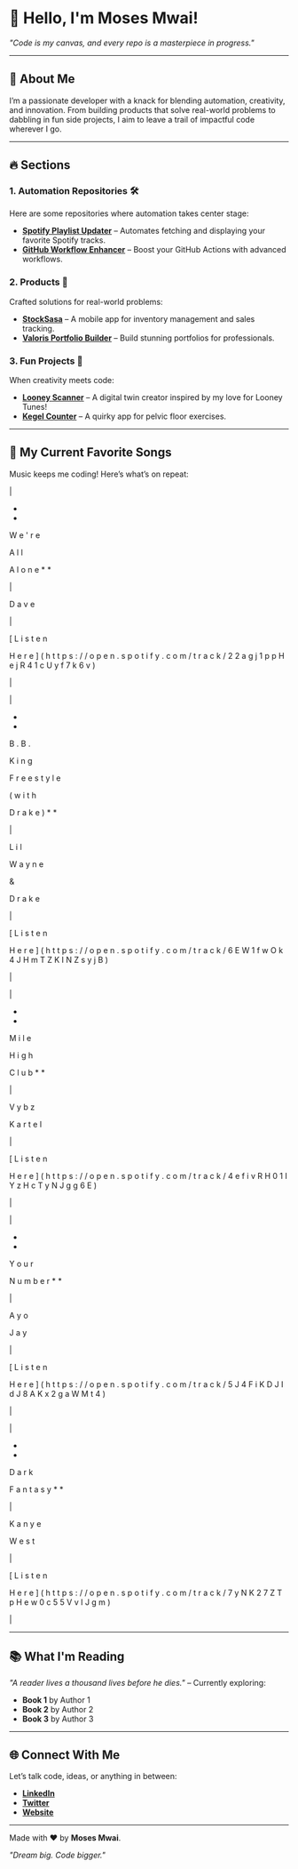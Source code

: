 # 👋 Hello, I'm Moses Mwai!

_"Code is my canvas, and every repo is a masterpiece in progress."_

---

## 🚀 About Me
I’m a passionate developer with a knack for blending automation, creativity, and innovation. From building products that solve real-world problems to dabbling in fun side projects, I aim to leave a trail of impactful code wherever I go.

---

## 🔥 Sections

### **1. Automation Repositories** 🛠️
Here are some repositories where automation takes center stage:
- [**Spotify Playlist Updater**](https://github.com/username/spotify-updater) – Automates fetching and displaying your favorite Spotify tracks.
- [**GitHub Workflow Enhancer**](https://github.com/username/workflow-enhancer) – Boost your GitHub Actions with advanced workflows.

### **2. Products** 🚀
Crafted solutions for real-world problems:
- [**StockSasa**](https://github.com/username/stocksasa) – A mobile app for inventory management and sales tracking.
- [**Valoris Portfolio Builder**](https://github.com/username/valoris-builder) – Build stunning portfolios for professionals.

### **3. Fun Projects** 🎉
When creativity meets code:
- [**Looney Scanner**](https://github.com/username/looney-scanner) – A digital twin creator inspired by my love for Looney Tunes!
- [**Kegel Counter**](https://github.com/username/kegel-counter) – A quirky app for pelvic floor exercises.

---

## 🎵 My Current Favorite Songs
Music keeps me coding! Here’s what’s on repeat:

<!-- start spotify -->
|
 
*
*
W
e
'
r
e
 
A
l
l
 
A
l
o
n
e
*
*
 
|
 
D
a
v
e
 
|
 
[
L
i
s
t
e
n
 
H
e
r
e
]
(
h
t
t
p
s
:
/
/
o
p
e
n
.
s
p
o
t
i
f
y
.
c
o
m
/
t
r
a
c
k
/
2
2
a
g
j
1
p
p
H
e
j
R
4
1
c
U
y
f
7
k
6
v
)
 
|


|
 
*
*
B
.
B
.
 
K
i
n
g
 
F
r
e
e
s
t
y
l
e
 
(
w
i
t
h
 
D
r
a
k
e
)
*
*
 
|
 
L
i
l
 
W
a
y
n
e
 
&
 
D
r
a
k
e
 
|
 
[
L
i
s
t
e
n
 
H
e
r
e
]
(
h
t
t
p
s
:
/
/
o
p
e
n
.
s
p
o
t
i
f
y
.
c
o
m
/
t
r
a
c
k
/
6
E
W
1
f
w
O
k
4
J
H
m
T
Z
K
I
N
Z
s
y
j
B
)
 
|


|
 
*
*
M
i
l
e
 
H
i
g
h
 
C
l
u
b
*
*
 
|
 
V
y
b
z
 
K
a
r
t
e
l
 
|
 
[
L
i
s
t
e
n
 
H
e
r
e
]
(
h
t
t
p
s
:
/
/
o
p
e
n
.
s
p
o
t
i
f
y
.
c
o
m
/
t
r
a
c
k
/
4
e
f
i
v
R
H
0
1
I
Y
z
H
c
T
y
N
J
g
g
6
E
)
 
|


|
 
*
*
Y
o
u
r
 
N
u
m
b
e
r
*
*
 
|
 
A
y
o
 
J
a
y
 
|
 
[
L
i
s
t
e
n
 
H
e
r
e
]
(
h
t
t
p
s
:
/
/
o
p
e
n
.
s
p
o
t
i
f
y
.
c
o
m
/
t
r
a
c
k
/
5
J
4
F
i
K
D
J
I
d
J
8
A
K
x
2
g
a
W
M
t
4
)
 
|


|
 
*
*
D
a
r
k
 
F
a
n
t
a
s
y
*
*
 
|
 
K
a
n
y
e
 
W
e
s
t
 
|
 
[
L
i
s
t
e
n
 
H
e
r
e
]
(
h
t
t
p
s
:
/
/
o
p
e
n
.
s
p
o
t
i
f
y
.
c
o
m
/
t
r
a
c
k
/
7
y
N
K
2
7
Z
T
p
H
e
w
0
c
5
5
V
v
I
J
g
m
)
 
|
<!-- end spotify -->

---

## 📚 What I'm Reading
_"A reader lives a thousand lives before he dies."_ – Currently exploring:
- **Book 1** by Author 1
- **Book 2** by Author 2
- **Book 3** by Author 3

---

## 🌐 Connect With Me
Let’s talk code, ideas, or anything in between:
- **[LinkedIn](https://linkedin.com/in/moses-mwai)**
- **[Twitter](https://twitter.com/moses_mwai)**
- **[Website](https://yourwebsite.com)**

---

Made with ❤️ by **Moses Mwai**.

_"Dream big. Code bigger."_
